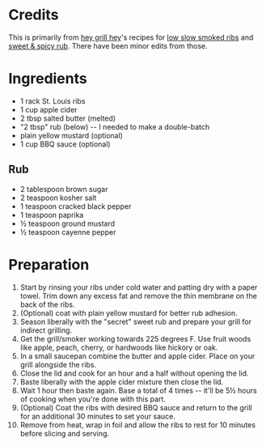 Credits
=======
This is primarily from [hey grill hey](https://heygrillhey.com)'s recipes for [low slow smoked ribs](https://heygrillhey.com/low-and-slow-ribs-old-school-smoky-flavor/) and [sweet & spicy rub](https://heygrillhey.com/simple-grilled-pork-chops-with-secret-sweet-rub). There have been minor edits from those.

Ingredients
===========
- 1 rack St. Louis ribs
- 1 cup apple cider
- 2 tbsp salted butter (melted)
- "2 tbsp" rub (below) -- I needed to make a double-batch
- plain yellow mustard (optional)
- 1 cup BBQ sauce (optional)

Rub
---
- 2 tablespoon brown sugar
- 2 teaspoon kosher salt
- 1 teaspoon cracked black pepper
- 1 teaspoon paprika
- ½ teaspoon ground mustard
- ½ teaspoon cayenne pepper

Preparation
===========
1. Start by rinsing your ribs under cold water and patting dry with a paper towel. Trim down any excess fat and remove the thin membrane on the back of the ribs.
2. (Optional) coat with plain yellow mustard for better rub adhesion.
3. Season liberally with the "secret" sweet rub and prepare your grill for indirect grilling.
4. Get the grill/smoker working towards 225 degrees F. Use fruit woods like apple, peach, cherry, or hardwoods like hickory or oak.
5. In a small saucepan combine the butter and apple cider. Place on your grill alongside the ribs.
6. Close the lid and cook for an hour and a half without opening the lid.
7. Baste liberally with the apple cider mixture then close the lid.
8. Wait 1 hour then baste again. Base a total of 4 times -- it'll be 5½ hours of cooking when you're done with this part.
9. (Optional) Coat the ribs with desired BBQ sauce and return to the grill for an additional 30 minutes to set your sauce.
10. Remove from heat, wrap in foil and allow the ribs to rest for 10 minutes before slicing and serving.
